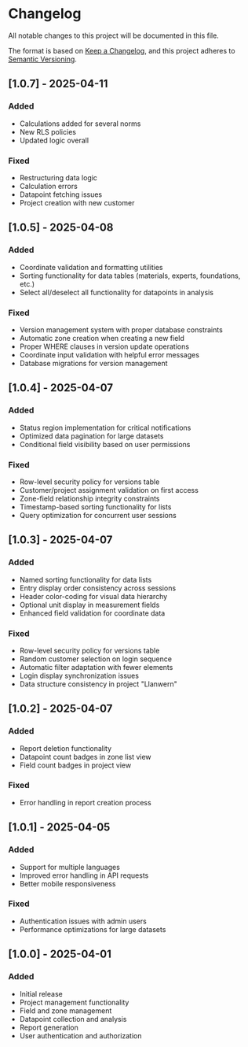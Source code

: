# Changelog

All notable changes to this project will be documented in this file.

The format is based on [Keep a Changelog](https://keepachangelog.com/en/1.0.0/),
and this project adheres to [Semantic Versioning](https://semver.org/spec/v2.0.0.html).

## [1.0.7] - 2025-04-11

### Added

- Calculations added for several norms
- New RLS policies
- Updated logic overall

### Fixed

- Restructuring data logic
- Calculation errors
- Datapoint fetching issues
- Project creation with new customer

## [1.0.5] - 2025-04-08

### Added

- Coordinate validation and formatting utilities
- Sorting functionality for data tables (materials, experts, foundations, etc.)
- Select all/deselect all functionality for datapoints in analysis

### Fixed

- Version management system with proper database constraints
- Automatic zone creation when creating a new field
- Proper WHERE clauses in version update operations
- Coordinate input validation with helpful error messages
- Database migrations for version management

## [1.0.4] - 2025-04-07

### Added

- Status region implementation for critical notifications
- Optimized data pagination for large datasets
- Conditional field visibility based on user permissions

### Fixed

- Row-level security policy for versions table
- Customer/project assignment validation on first access
- Zone-field relationship integrity constraints
- Timestamp-based sorting functionality for lists
- Query optimization for concurrent user sessions

## [1.0.3] - 2025-04-07

### Added

- Named sorting functionality for data lists
- Entry display order consistency across sessions
- Header color-coding for visual data hierarchy
- Optional unit display in measurement fields
- Enhanced field validation for coordinate data

### Fixed

- Row-level security policy for versions table
- Random customer selection on login sequence
- Automatic filter adaptation with fewer elements
- Login display synchronization issues
- Data structure consistency in project "Llanwern"

## [1.0.2] - 2025-04-07

### Added

- Report deletion functionality
- Datapoint count badges in zone list view
- Field count badges in project view

### Fixed

- Error handling in report creation process

## [1.0.1] - 2025-04-05

### Added

- Support for multiple languages
- Improved error handling in API requests
- Better mobile responsiveness

### Fixed

- Authentication issues with admin users
- Performance optimizations for large datasets

## [1.0.0] - 2025-04-01

### Added

- Initial release
- Project management functionality
- Field and zone management
- Datapoint collection and analysis
- Report generation
- User authentication and authorization

